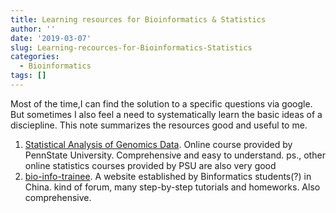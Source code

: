 ```yaml
---
title: Learning resources for Bioinformatics & Statistics
author: ''
date: '2019-03-07'
slug: Learning-recources-for-Bioinformatics-Statistics
categories:
  - Bioinformatics
tags: []
---
```

Most of the time,I can find the solution to a specific questions via google. But sometimes I also feel a need to systematically learn the basic ideas of a disciepline. This note summarizes the resources good and useful to me.

1. [Statistical Analysis of Genomics Data](https://newonlinecourses.science.psu.edu/stat555/). Online course provided by PennState University. Comprehensive and easy to understand. ps., other online statistics courses provided by PSU are also very good
2. [bio-info-trainee](http://www.bio-info-trainee.com/). A website established by Binformatics students(?) in China. kind of forum, many step-by-step tutorials and homeworks. Also comprehensive.


